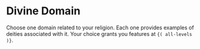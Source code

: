 # Divine Domain
Choose one domain related to your religion.
Each one provides examples of deities associated with it.
Your choice grants you features at `{( all-levels )}`.
